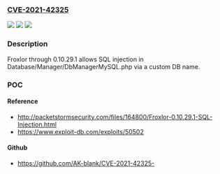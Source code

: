 ### [CVE-2021-42325](https://cve.mitre.org/cgi-bin/cvename.cgi?name=CVE-2021-42325)
![](https://img.shields.io/static/v1?label=Product&message=n%2Fa&color=blue)
![](https://img.shields.io/static/v1?label=Version&message=n%2Fa&color=blue)
![](https://img.shields.io/static/v1?label=Vulnerability&message=n%2Fa&color=brighgreen)

### Description

Froxlor through 0.10.29.1 allows SQL injection in Database/Manager/DbManagerMySQL.php via a custom DB name.

### POC

#### Reference
- http://packetstormsecurity.com/files/164800/Froxlor-0.10.29.1-SQL-Injection.html
- https://www.exploit-db.com/exploits/50502

#### Github
- https://github.com/AK-blank/CVE-2021-42325-

